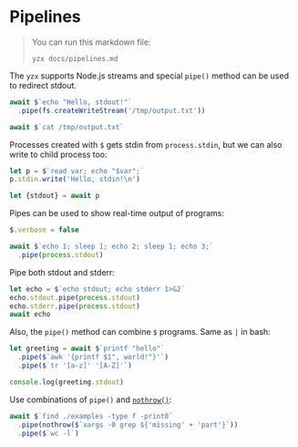 # Pipelines

> You can run this markdown file: 
> 
> ```
> yzx docs/pipelines.md
> ```

The `yzx` supports Node.js streams and special `pipe()` method can be used to
redirect stdout.

```js
await $`echo "Hello, stdout!"`
  .pipe(fs.createWriteStream('/tmp/output.txt'))

await $`cat /tmp/output.txt`
```

Processes created with `$` gets stdin from `process.stdin`, but we can also
write to child process too:

```js
let p = $`read var; echo "$var";`
p.stdin.write('Hello, stdin!\n')

let {stdout} = await p
```

Pipes can be used to show real-time output of programs:

```js
$.verbose = false

await $`echo 1; sleep 1; echo 2; sleep 1; echo 3;`
  .pipe(process.stdout)
```

Pipe both stdout and stderr:

```js
let echo = $`echo stdout; echo stderr 1>&2`
echo.stdout.pipe(process.stdout)
echo.stderr.pipe(process.stdout)
await echo
```

Also, the `pipe()` method can combine `$` programs. Same as `|` in bash:

```js
let greeting = await $`printf "hello"`
  .pipe($`awk '{printf $1", world!"}'`)
  .pipe($`tr '[a-z]' '[A-Z]'`)

console.log(greeting.stdout)
```

Use combinations of `pipe()` and [`nothrow()`](https://github.com/eraviart/yzx#nothrow):

```js
await $`find ./examples -type f -print0`
  .pipe(nothrow($`xargs -0 grep ${'missing' + 'part'}`))
  .pipe($`wc -l`)
```
